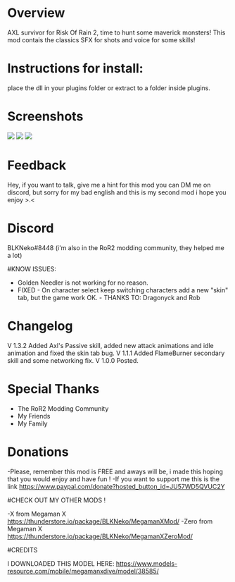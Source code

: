 # Overview
AXL survivor for Risk Of Rain 2, time to hunt some maverick monsters!
This mod contais the classics SFX for shots and voice for some skills!

# Instructions for install:
place the dll in your plugins folder or extract to a folder inside plugins.


# Screenshots
![](https://i.imgur.com/dgbFTGu.png)
![](https://i.imgur.com/4IpJw8L.png)
![](https://i.imgur.com/41BNyiI.png)

# Feedback
Hey, if you want to talk, give me a hint for this mod you can DM me on discord, but sorry for my bad english and this is my second mod i hope you enjoy >.<

# Discord
BLKNeko#8448 (i'm also in the RoR2 modding community, they helped me a lot)

#KNOW ISSUES:
- Golden Needler is not working for no reason.
- FIXED - On character select keep switching characters add a new "skin" tab, but the game work OK. - THANKS TO: Dragonyck and Rob


# Changelog
V 1.3.2 Added Axl's Passive skill, added new attack animations and idle animation and fixed the skin tab bug.
V 1.1.1 Added FlameBurner secondary skill and some networking fix.
V 1.0.0 Posted.

# Special Thanks
- The RoR2 Modding Community
- My Friends
- My Family

# Donations
-Please, remember this mod is FREE and aways will be, i made this hoping that you would enjoy and have fun !
-If you want to support me this is the link
https://www.paypal.com/donate?hosted_button_id=JU57WD5QVUC2Y

#CHECK OUT MY OTHER MODS !

-X from Megaman X
https://thunderstore.io/package/BLKNeko/MegamanXMod/
-Zero from Megaman X
https://thunderstore.io/package/BLKNeko/MegamanXZeroMod/

#CREDITS

I DOWNLOADED THIS MODEL HERE:
https://www.models-resource.com/mobile/megamanxdive/model/38585/